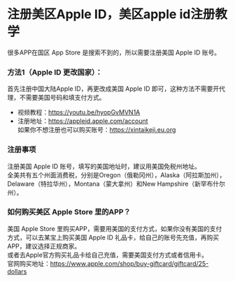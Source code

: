 # 注册美区Apple ID，美区apple id注册教学

很多APP在国区 App Store 是搜索不到的，所以需要注册美国 Apple ID 账号。<br/>

### 方法1（Apple ID 更改国家）：
首先注册中国大陆Apple ID，再更改成美国 Apple ID 即可，这种方法不需要开代理，不需要美国号码和填支付方式。<br/>
- 视频教程：https://youtu.be/hyopGvMVN1A <br/>
- 注册地址：https://appleid.apple.com/account <br/>
如果你不想注册也可以购买账号：https://xintaikeji.eu.org


### 注册事项
注册美国 Apple ID 账号，填写的美国地址时，建议用美国免税州地址。<br/>
全美共有五个州面消费税，分别是Oregon（俄勒冈州），Alaska（阿拉斯加州），Delaware（特拉华州），Montana（蒙大拿州）和New Hampshire（新罕布什尔州）。 

### 如何购买美区 Apple Store 里的APP？
美国 Apple Store 里购买APP，需要用美国的支付方式，如果你没有美国的支付方式，可以去某宝上购买美国 Apple ID 礼品卡，给自己的账号先充值，再购买APP，建议选择正规商家。<br/>
或者去Apple官方购买礼品卡给自己充值，需要美国支付方式或者信用卡。<br/>
官网购买地址：https://www.apple.com/shop/buy-giftcard/giftcard/25-dollars
